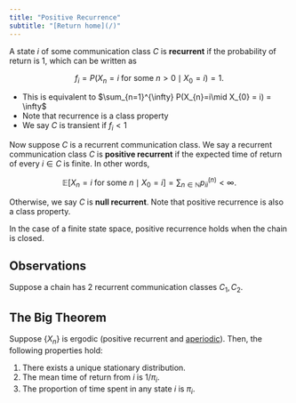 ```yaml
---
title: "Positive Recurrence"
subtitle: "[Return home](/)"
---
```


A state $i$ of some communication class $C$ is **recurrent** if
the probability of return is 1, which can be written as

$$f_{i} = P(X_{n} = i \text{ for some } n > 0\mid X_{0} = i) = 1.$$

- This is equivalent to $\sum_{n=1}^{\infty} P(X_{n}=i\mid X_{0} = i) = \infty$
- Note that recurrence is a class property
- We say $C$ is transient if $f_i < 1$

Now suppose $C$ is a recurrent communication class.
We say a recurrent communication class $C$ is **positive recurrent** if
the expected time of return of every $i\in{C}$ is finite. In other words,

$$\mathbb{E}[X_{n} = i \text{ for some } n\mid X_{0} = i]
= \sum_{n\in\mathbb{N}} p_{ii}^{(n)} < \infty.$$

Otherwise, we say $C$ is **null recurrent**.
Note that positive recurrence is also a class property.

In the case of a finite state space,
positive recurrence holds when the chain is closed.

## Observations

Suppose a chain has 2 recurrent communication classes $C_{1}, C_{2}$.

## The Big Theorem

Suppose $\{X_{n}\}$ is ergodic (positive recurrent and [aperiodic](/content/math303/markov_chain.html#period)).
Then, the following properties hold:

1. There exists a unique stationary distribution.
2. The mean time of return from $i$ is $1/\pi_{i}$.
3. The proportion of time spent in any state $i$ is $\pi_{i}$.
